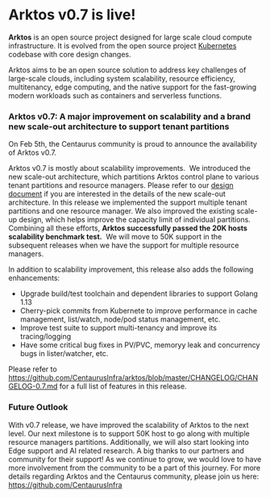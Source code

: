 # Arktos v0.7 is live!

**Arktos** is an open source project designed for large scale cloud compute infrastructure. It is evolved from the open source project [Kubernetes](https://github.com/kubernetes/kubernetes) codebase with core design changes. 

Arktos aims to be an open source solution to address key challenges of large-scale clouds, including system scalability, resource efficiency, multitenancy, edge computing, and the native support for the fast-growing modern workloads such as containers and serverless functions. 

### Arktos v0.7: A major improvement on scalability and a brand new scale-out architecture to support tenant partitions

On Feb 5th, the Centaurus community is proud to announce the availability of Arktos v0.7.  

Arktos v0.7 is mostly about scalability improvements.  We introduced the new scale-out architecture, which partitions Arktos control plane to various tenant partitions and resource managers. Please refer to our [design document](https://github.com/CentaurusInfra/arktos/blob/master/docs/design-proposals/arch/arktos_scale_out.md) if you are interested in the details of the new scale-out architecture. In this release we implemented the support multiple tenant partitions and one resource manager. We also improved the existing scale-up design, which helps improve the capacity limit of individual partitions. Combining all these efforts, **Arktos successfully passed the 20K hosts scalability benchmark test.**  We will move to 50K support in the subsequent releases when we have the support for multiple resource managers.

In addition to scalability improvement, this release also adds the following enhancements:

*   Upgrade build/test toolchain and dependent libraries to support Golang 1.13
* Cherry-pick commits from Kubernete to improve performance in cache management, list/watch, node/pod status management, etc. 
* Improve test suite to support multi-tenancy and improve its tracing/logging
* Have some critical bug fixes in PV/PVC, memoryy leak and concurrency bugs in lister/watcher, etc. 

Please refer to https://github.com/CentaurusInfra/arktos/blob/master/CHANGELOG/CHANGELOG-0.7.md for a full list of features in this release. 


### Future Outlook

With v0.7 release, we have improved the scalability of Arktos to the next level. Our next milestone is to support 50K host to go along with multiple resource managers partitions. Additionally, we will also start looking into Edge support and AI related research. A big thanks to our partners and community for their support! As we continue to grow, we would love to have more involvement from the community to be a part of this journey. For more details regarding Arktos and the Centaurus community, please join us here: https://github.com/CentaurusInfra
